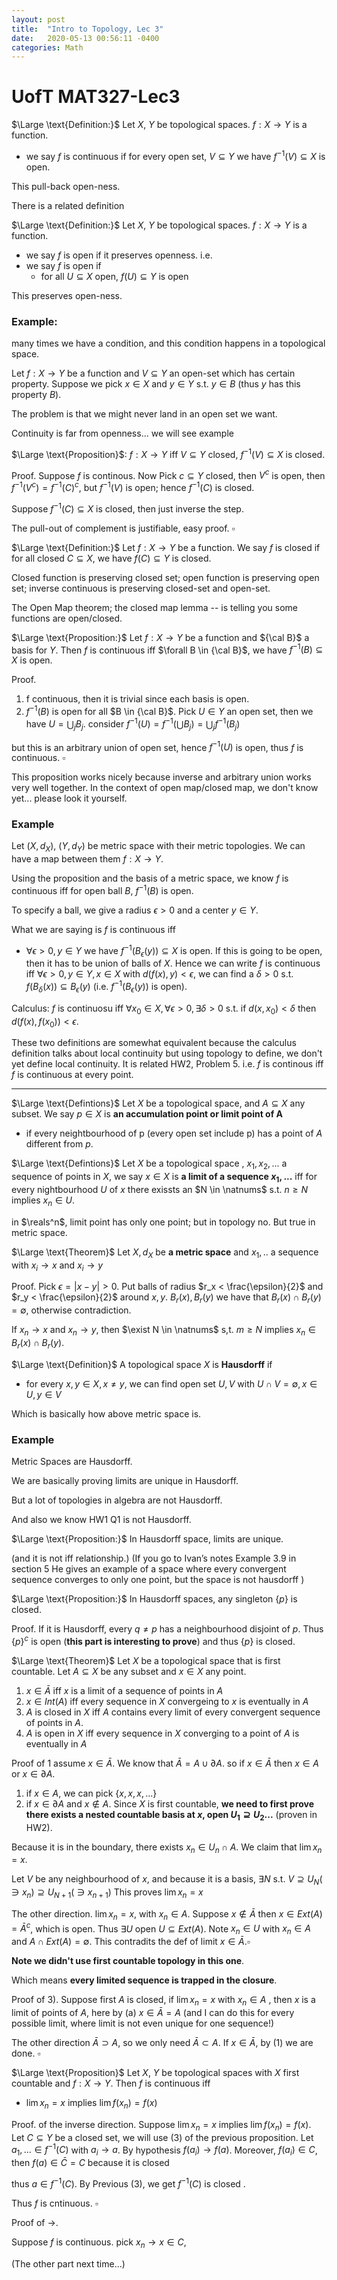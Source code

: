 ```yaml
---
layout: post
title:  "Intro to Topology, Lec 3"
date:   2020-05-13 00:56:11 -0400
categories: Math
---
```


# UofT MAT327-Lec3
<!-- The below is an example for conditional expression.

$\begin{cases}
    \frac{x^2-x}{x},& \text{if } x\geq 1\\
    0,              & \text{otherwise}
\end{cases}$ -->

$\Large \text{Definition:}$ Let $X$, $Y$ be topological spaces. $f : X \rightarrow Y$ is a function.
*  we say $f$ is continuous if for every open set, $V \subseteq Y$ we have $f^{-1}(V) \subseteq X$ is open. 

This pull-back open-ness.

There is a related definition

$\Large \text{Definition:}$ Let $X$, $Y$ be topological spaces. $f : X \rightarrow Y$ is a function.
*  we say $f$ is open if it preserves openness. i.e. 
*  we say $f$ is open if 
   *  for all $U \subseteq X$ open, $f(U) \subseteq Y$ is open 

This preserves open-ness.

### Example:
many times we have a condition, and this condition happens in a topological space.

Let $f: X \rightarrow Y$ be a function and $V \subseteq Y$ an open-set which has certain property. Suppose we pick $x \in X$ and $y \in Y$ s.t. $y \in B$ (thus $y$ has this property $B$).

The problem is that we might never land in an open set we want.

$\text{Continuity is far from openness... we will see example}$

$\Large \text{Proposition}$: $f : X \rightarrow Y$ iff $V \subseteq Y$ closed, $f^{-1}(V) \subseteq X$ is closed.

Proof. Suppose $f$ is continous. 
Now Pick $c \subseteq Y$ closed, then $V^c$ is open, then $f^{-1}(V^c) = f^{-1}(C)^c$, but $f^{-1}(V)$ is open; hence $f^{-1}(C)$ is closed.

Suppose $f^{-1}(C) \subseteq X$ is closed, then just inverse the step.

The pull-out of complement is justifiable, easy proof. $\square$


$\Large \text{Definition:}$ Let $f: X \rightarrow Y$ be a function. We say $f$ is closed if for all closed $C \subseteq X$, we have $f(C) \subseteq Y$ is closed.

Closed function is preserving closed set; open function is preserving open set; inverse continuous is preserving closed-set and open-set.


The Open Map theorem; the closed map lemma -- is telling you some functions are open/closed.


$\Large \text{Proposition:}$ Let $f: X \rightarrow Y$ be a function and ${\cal B}$ a basis for $Y$. Then $f$ is continuous iff $\forall B \in {\cal B}$, we have  $f^{-1}(B) \subseteq X$ is open.

Proof. 
1) f continuous, then it is trivial since each basis is open.
2) $f^{-1}(B)$ is open for all $B \in {\cal B}$. Pick $U \in Y$ an open set, then we have $U = \bigcup_j B_j$. consider $f^{-1}(U) = f^{-1}(\bigcup B_j) = \bigcup_j f^{-1}(B_j)$

but this is an arbitrary union of open set, hence $f^{-1}(U)$ is open, thus $f$ is continuous. $\square$

This proposition works nicely because inverse and arbitrary union works very well together.  In the context of open map/closed map, we don't know yet... please look it yourself.


### Example 
Let $(X, d_X)$, $(Y, d_Y)$ be metric space with their metric topologies. We can have a map between them $f : X \rightarrow Y$.

Using the proposition and the basis of a metric space, we know $f$ is continuous iff for open ball $B$, $f^{-1}(B)$ is open.

To specify a ball, we give a radius $\epsilon > 0$ and a center $y \in Y$.

What we are saying is $f$ is continuous iff 
*  $\forall \epsilon > 0, y \in Y$ we have $f^{-1}(B_\epsilon(y)) \subseteq X$ is open. 
If this is going to be open, then it has to be union of balls of $X$. Hence we can write $f$ is continuous iff $\forall \epsilon > 0, y \in Y, x \in X$ with $d(f(x), y) < \epsilon$, we can find a $\delta > 0$ s.t. $f(B_\delta(x)) \subseteq B_\epsilon(y)$ (i.e. $f^{-1}(B_\epsilon(y))$ is open).

$\text{ Calculus:}$ $f$ is continuosu iff $\forall x_0 \in X, \forall \epsilon > 0, \exists \delta > 0$ s.t. if $d(x, x_0) < \delta$ then $d(f(x), f(x_0)) < \epsilon$.

These two definitions are somewhat equivalent because the calculus definition talks about local continuity but using topology to define, we don't yet define local continuity. It is related HW2, Problem 5. i.e. $f$ is continous iff $f$ is continuous at every point.

***

$\Large \text{Defintions}$ Let $X$ be a topological space, and $A \subseteq X$ any subset. We say $p \in X$ is **an accumulation point or limit point of A**
*   if every neightbourhood of p (every open set include p) has a point of $A$ different from $p$.

$\Large \text{Defintions}$ Let $X$ be a topological space , $x_1,x_2,...$ a sequence of points in $X$, we say $x \in X$ is **a limit of a sequence $x_1, ...$** iff for every nightbourhood $U$ of $x$ there exissts an $N \in \natnums$ s.t. $n \ge N$ implies $x_n \in U$.


in $\reals^n$, limit point has only one point; but in topology no. But true in metric space.

$\Large \text{Theorem}$ Let $X, d_X$ be **a metric space** and $x_1,..$ a sequence with $x_i \rightarrow x$ and $x_i \rightarrow y$


Proof. Pick $\epsilon = | x - y | > 0$. Put balls of radius $r_x < \frac{\epsilon}{2}$ and $r_y < \frac{\epsilon}{2}$ around $x,y$. $B_r(x), B_r(y)$ we have that $B_r(x) \cap B_r(y) = \emptyset$, otherwise contradiction.

If $x_n \rightarrow x$ and $x_n \rightarrow y,$ then $\exist N \in \natnums$ s,t. $m \ge N$ implies $x_n \in B_r(x) \cap B_r(y)$.

$\Large \text{Definition}$ A topological space $X$ is **Hausdorff** if 
*  for every $x, y \in X, x \neq y$, we can find open set $U, V$ with $U \cap V = \emptyset, x \in U, y \in V$

Which is basically how above metric space is.

### Example
Metric Spaces are Hausdorff.

We are basically proving limits are unique in Hausdorff.


But a lot of topologies in algebra are not Hausdorff.

And also we know HW1 Q1 is not Hausdorff.

$\Large \text{Proposition:}$ In Hausdorff space, limits are unique. 

(and it is  not iff relationship.) (If you go to Ivan’s notes
Example 3.9 in section 5
He gives an example of a space where every convergent sequence converges to only one point, but the space is not hausdorff
)

$\Large \text{Proposition:}$ In Hausdorff spaces, any singleton $\{p\}$ is closed.

Proof. If it is Hausdorff, every $q \neq p$ has a neighbourhood disjoint of $p$.  Thus $\{p\}^c$ is open (**this part is interesting to prove**) and thus $\{p\}$ is closed.


$\Large \text{Theorem}$ Let $X$ be a topological space that is first countable. Let $A \subseteq X$ be any subset and $x \in X$ any point.
1) $x \in \bar{A}$ iff $x$ is a limit of a sequence of points in $A$
2) $x \in Int(A)$ iff every sequence in $X$ convergeing to $x$ is eventually in $A$
3) $A$ is closed in $X$ iff $A$ contains every limit of every convergent sequence of points in $A$.
4) $A$ is open in $X$ iff every sequence in $X$ converging  to a point of $A$ is eventually in $A$

Proof of $\text{1}$
assume $x \in \bar{A}$. We know that $\bar{A} = A \cup \partial A$. so if $x \in \bar{A}$ then $x \in A$ or $x \in \partial A$.
1)  if $x \in A$, we can pick $\{x,x,x,...\}$
2)  if $x \in \partial A$ and $x \not \in A$. Since $X$ is first countable, **we need to first prove there exists a nested countable basis at $x$, open $U_1 \supseteq U_2 ...$** (proven in HW2).

Because it is in the boundary, there exists $x_n \in U_n \cap A$. We claim that $\lim x_n = x$.

Let $V$ be any neighbourhood of $x$, and because it is a basis, $\exists N$ s.t. $V \supseteq U_N (\ni x_n) \supseteq U_{N+1} (\ni x_{n+1})$ This proves $\lim x_n = x$

The other direction. $\lim x_n = x$, with $x_n \in A$. Suppose $x \not \in \bar{A}$ then $x \in Ext(A) = \bar{A}^c$, which is open. Thus $\exists U$ open $U \subseteq Ext(A)$. Note $x_n \in U$ with $x_n \in A$ and $A \cap Ext(A) = \emptyset$. This contradits the def of limit $x \in \bar{A}$.$\square$

**Note we didn't use first countable topology in this one**.

Which means **every limited sequence is trapped in the closure**.

Proof of 3). Suppose first $A$ is closed, if $\lim x_n = x$ with $x_n \in A$ , then $x$ is a limit of points of $A$, here by (a) $x \in \bar{A} = A$ (and I can do this for every possible limit, where limit is not even unique for one sequence!)

The other direction $\bar{A} \supset A$, so we only need $\bar{A} \subset A$. If $x \in \bar{A}$, by (1) we are done. $\square$

$\Large \text{Proposition}$ Let $X$, $Y$ be topological spaces with $X$ first countable and $f : X \rightarrow Y$. Then $f$ is continuous iff
*   $\lim x_n = x$ implies $\lim f(x_n) = f(x)$

Proof. of the inverse direction.
Suppose $\lim x_n = x$ implies $\lim f(x_n) = f(x)$. Let $C \subseteq Y$ be a closed set, we will use (3) of the previous proposition. Let $a_1,... \in f^{-1}(C)$ with $a_i \rightarrow a$. By hypothesis $f(a_i) \rightarrow f(a)$. Moreover, $f(a_i) \in C$, then $f(a) \in \bar{C} = C$ because it is closed

thus $a \in f^{-1}(C)$. By Previous (3), we get $f^{-1}(C)$ is closed .

Thus $f$ is cntinuous. $\square$

Proof of $\rightarrow$.

Suppose $f$ is continuous. pick $x_n \rightarrow x \in C$,

(The other part next time...) 
